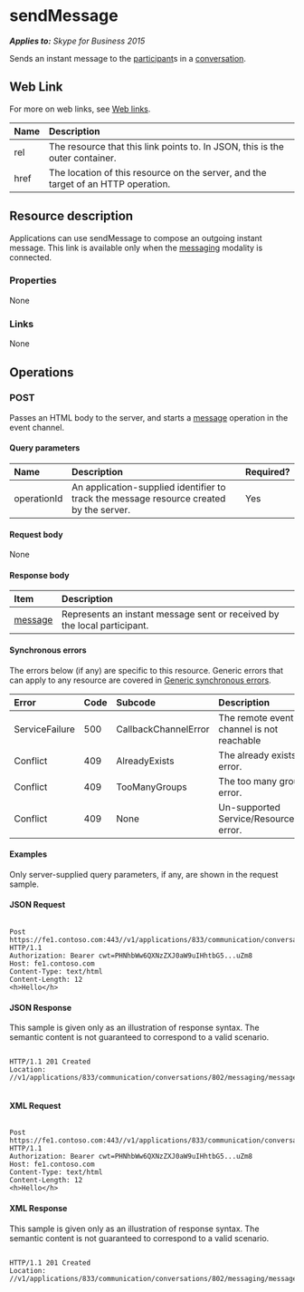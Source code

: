 
# sendMessage 


_**Applies to:** Skype for Business 2015_

Sends an instant message to the [participant](participant_ref.md)s in a [conversation](conversation_ref.md). 

## Web Link
<a name="sectionSection0"> </a>

For more on web links, see [Web links](WebLinks.md).



|**Name**|**Description**|
|:-----|:-----|
|rel|The resource that this link points to. In JSON, this is the outer container.|
|href|The location of this resource on the server, and the target of an HTTP operation.|

## Resource description
<a name="sectionSection1"> </a>

Applications can use sendMessage to compose an outgoing instant message. This link is available only when the [messaging](messaging_ref.md) modality is connected.


### Properties

None


### Links

None


## Operations
<a name="sectionSection2"> </a>




### POST

Passes an HTML body to the server, and starts a [message](message_ref.md) operation in the event channel.


#### Query parameters





|**Name**|**Description**|**Required?**|
|:-----|:-----|:-----|
|operationId|An application-supplied identifier to track the message resource created by the server.|Yes|

#### Request body

None


#### Response body



|**Item**|**Description**|
|:-----|:-----|
| [message](message_ref.md)|Represents an instant message sent or received by the local participant.|

#### Synchronous errors

The errors below (if any) are specific to this resource. Generic errors that can apply to any resource are covered in [Generic synchronous errors](GenericSynchronousErrors.md).



|**Error**|**Code**|**Subcode**|**Description**|
|:-----|:-----|:-----|:-----|
|ServiceFailure|500|CallbackChannelError|The remote event channel is not reachable|
|Conflict|409|AlreadyExists|The already exists error.|
|Conflict|409|TooManyGroups|The too many groups error.|
|Conflict|409|None|Un-supported Service/Resource/API error.|

#### Examples

Only server-supplied query parameters, if any, are shown in the request sample.


#### JSON Request


```

Post https://fe1.contoso.com:443//v1/applications/833/communication/conversations/802/messaging/sendMessage HTTP/1.1
Authorization: Bearer cwt=PHNhbWw6QXNzZXJ0aW9uIHhtbG5...uZm8
Host: fe1.contoso.com
Content-Type: text/html
Content-Length: 12
<h>Hello</h>

```


#### JSON Response

This sample is given only as an illustration of response syntax. The semantic content is not guaranteed to correspond to a valid scenario.


```

HTTP/1.1 201 Created
Location: //v1/applications/833/communication/conversations/802/messaging/messages/812


```


#### XML Request


```

Post https://fe1.contoso.com:443//v1/applications/833/communication/conversations/802/messaging/sendMessage HTTP/1.1
Authorization: Bearer cwt=PHNhbWw6QXNzZXJ0aW9uIHhtbG5...uZm8
Host: fe1.contoso.com
Content-Type: text/html
Content-Length: 12
<h>Hello</h>

```


#### XML Response

This sample is given only as an illustration of response syntax. The semantic content is not guaranteed to correspond to a valid scenario.


```

HTTP/1.1 201 Created
Location: //v1/applications/833/communication/conversations/802/messaging/messages/812


```


